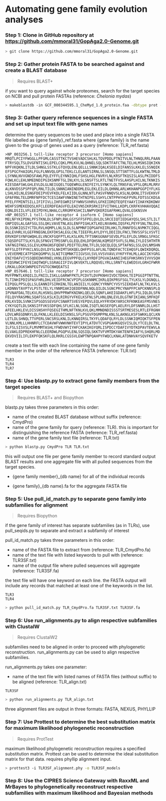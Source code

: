# Automating gene family evolution analyses

### Step 1: Clone in GitHub repository at https://github.com/mmoral31/GopAga2.0-Genome.git

```bash
> git clone https://github.com/mmoral31/GopAga2.0-Genome.git
```



### Step 2: Gather protein FASTA to be searched against and create a BLAST database

> Requires BLAST+

if you want to query against whole proteomes, search for the target species on NCBI and pull protein FASTAs (reference: *Chelonia mydas*)

```bash
> makeblastdb -in GCF_000344595.1_CheMyd_1.0_protein.faa -dbtype prot -parse_seqids -out CmydPro
```



### Step 3: Gather query reference sequences in a single FASTA and set up input text file with gene names

determine the query sequences to be used and place into a single FASTA file labelled as {gene family}_ref.fasta where {gene family} is the name given to the group of genes used as a query (reference: TLR_ref.fasta)

```
>NP_003256.1 toll-like receptor 3 precursor [Homo sapiens]
MRQTLPCIYFWGGLLPFGMLCASSTTKCTVSHEVADCSHLKLTQVPDDLPTNITVLNLTHNQLRRLPAAN
FTRYSQLTSLDVGFNTISKLEPELCQKLPMLKVLNLQHNELSQLSDKTFAFCTNLTELHLMSNSIQKIKN
NPFVKQKNLITLDLSHNGLSSTKLGTQVQLENLQELLLSNNKIQALKSEELDIFANSSLKKLELSSNQIK
EFSPGCFHAIGRLFGLFLNNVQLGPSLTEKLCLELANTSIRNLSLSNSQLSTTSNTTFLGLKWTNLTMLD
LSYNNLNVVGNDSFAWLPQLEYFFLEYNNIQHLFSHSLHGLFNVRYLNLKRSFTKQSISLASLPKIDDFS
FQWLKCLEHLNMEDNDIPGIKSNMFTGLINLKYLSLSNSFTSLRTLTNETFVSLAHSPLHILNLTKNKIS
KIESDAFSWLGHLEVLDLGLNEIGQELTGQEWRGLENIFEIYLSYNKYLQLTRNSFALVPSLQRLMLRRV
ALKNVDSSPSPFQPLRNLTILDLSNNNIANINDDMLEGLEKLEILDLQHNNLARLWKHANPGGPIYFLKG
LSHLHILNLESNGFDEIPVEVFKDLFELKIIDLGLNNLNTLPASVFNNQVSLKSLNLQKNLITSVEKKVF
GPAFRNLTELDMRFNPFDCTCESIAWFVNWINETHTNIPELSSHYLCNTPPHYHGFPVRLFDTSSCKDSA
PFELFFMINTSILLIFIFIVLLIHFEGWRISFYWNVSVHRVLGFKEIDRQTEQFEYAAYIIHAYKDKDWV
WEHFSSMEKEDQSLKFCLEERDFEAGVFELEAIVNSIKRSRKIIFVITHHLLKDPLCKRFKVHHAVQQAI
EQNLDSIILVFLEEIPDYKLNHALCLRRGMFKSHCILNWPVQKERIGAFRHKLQVALGSKNSVH
>NP_003257.1 toll-like receptor 4 isoform C [Homo sapiens]
MELNFYKIPDNLPFSTKNLDLSFNPLRHLGSYSFFSFPELQVLDLSRCEIQTIEDGAYQSLSHLSTLILT
GNPIQSLALGAFSGLSSLQKLVAVETNLASLENFPIGHLKTLKELNVAHNLIQSFKLPEYFSNLTNLEHL
DLSSNKIQSIYCTDLRVLHQMPLLNLSLDLSLNPMNFIQPGAFKEIRLHKLTLRNNFDSLNVMKTCIQGL
AGLEVHRLVLGEFRNEGNLEKFDKSALEGLCNLTIEEFRLAYLDYYLDDIIDLFNCLTNVSSFSLVSVTI
ERVKDFSYNFGWQHLELVNCKFGQFPTLKLKSLKRLTFTSNKGGNAFSEVDLPSLEFLDLSRNGLSFKGC
CSQSDFGTTSLKYLDLSFNGVITMSSNFLGLEQLEHLDFQHSNLKQMSEFSVFLSLRNLIYLDISHTHTR
VAFNGIFNGLSSLEVLKMAGNSFQENFLPDIFTELRNLTFLDLSQCQLEQLSPTAFNSLSSLQVLNMSHN
NFFSLDTFPYKCLNSLQVLDYSLNHIMTSKKQELQHFPSSLAFLNLTQNDFACTCEHQSFLQWIKDQRQL
LVEVERMECATPSDKQGMPVLSLNITCQMNKTIIGVSVLSVLVVSVVAVLVYKFYFHLMLLAGCIKYGRG
ENIYDAFVIYSSQDEDWVRNELVKNLEEGVPPFQLCLHYRDFIPGVAIAANIIHEGFHKSRKVIVVVSQH
FIQSRWCIFEYEIAQTWQFLSSRAGIIFIVLQKVEKTLLRQQVELYRLLSRNTYLEWEDSVLGRHIFWRR
LRKALLDGKSWNPEGTVGTGCNWQEATSI
>NP_057646.1 toll-like receptor 7 precursor [Homo sapiens]
MVFPMWTLKRQILILFNIILISKLLGARWFPKTLPCDVTLDVPKNHVIVDCTDKHLTEIPGGIPTNTTNL
TLTINHIPDISPASFHRLDHLVEIDFRCNCVPIPLGSKNNMCIKRLQIKPRSFSGLTYLKSLYLDGNQLL
EIPQGLPPSLQLLSLEANNIFSIRKENLTELANIEILYLGQNCYYRNPCYVSYSIEKDAFLNLTKLKVLS
LKDNNVTAVPTVLPSTLTELYLYNNMIAKIQEDDFNNLNQLQILDLSGNCPRCYNAPFPCAPCKNNSPLQ
IPVNAFDALTELKVLRLHSNSLQHVPPRWFKNINKLQELDLSQNFLAKEIGDAKFLHFLPSLIQLDLSFN
FELQVYRASMNLSQAFSSLKSLKILRIRGYVFKELKSFNLSPLHNLQNLEVLDLGTNFIKIANLSMFKQF
KRLKVIDLSVNKISPSGDSSEVGFCSNARTSVESYEPQVLEQLHYFRYDKYARSCRFKNKEASFMSVNES
CYKYGQTLDLSKNSIFFVKSSDFQHLSFLKCLNLSGNLISQTLNGSEFQPLAELRYLDFSNNRLDLLHST
AFEELHKLEVLDISSNSHYFQSEGITHMLNFTKNLKVLQKLMMNDNDISSSTSRTMESESLRTLEFRGNH
LDVLWREGDNRYLQLFKNLLKLEELDISKNSLSFLPSGVFDGMPPNLKNLSLAKNGLKSFSWKKLQCLKN
LETLDLSHNQLTTVPERLSNCSRSLKNLILKNNQIRSLTKYFLQDAFQLRYLDLSSNKIQMIQKTSFPEN
VLNNLKMLLLHHNRFLCTCDAVWFVWWVNHTEVTIPYLATDVTCVGPGAHKGQSVISLDLYTCELDLTNL
ILFSLSISVSLFLMVMMTASHLYFWDVWYIYHFCKAKIKGYQRLISPDCCYDAFIVYDTKDPAVTEWVLA
ELVAKLEDPREKHFNLCLEERDWLPGQPVLENLSQSIQLSKKTVFVMTDKYAKTENFKIAFYLSHQRLMD
EKVDVIILIFLEKPFQKSKFLQLRKRLCGSSVLEWPTNPQAHPYFWQCLKNALATDNHVAYSQVFKETV
```

create a text file with each line containing the name of one gene family member in the order of the reference FASTA (reference: TLR.txt)

```
TLR3
TLR4
TLR7
```



### Step 4: Use blastp.py to extract gene family members from the target species

> Requires BLAST+ and Biopython

blastp.py takes three parameters in this order:

- name of the created BLAST database without suffix (reference: CmydPro)
- name of the gene family for query (reference: TLR). this is important for distinguishing the reference FASTA (reference: TLR_ref.fasta)
- name of the gene family text file (reference: TLR.txt)

```bash
> python blastp.py CmydPro TLR TLR.txt
```

this will output one file per gene family member to record standard output BLAST results and one aggregate file with all pulled sequences from the target species.

- {gene family member}_{db name} for all of the individual records

- {gene family}_{db name}.fa for the aggregate FASTA file

  

### Step 5: Use pull_id_match.py to separate gene family into subfamilies for alignment

> Requires Biopython

if the gene family of interest has separate subfamilies (as in TLRs), use pull_seqids.py to separate and extract a subfamily of interest

pull_id_match.py takes three parameters in this order:

- name of the FASTA file to extract from (reference: TLR_CmydPro.fa)
- name of the text file with listed keywords to pull with (reference: TLR3SF.txt)
- name of the output file where pulled sequences will aggregate (reference: TLR3SF.fa)

the text file will have one keyword on each line. the FASTA output will include any records that matched at least one of the keywords in the list.

```
TLR3
TLR4
```

```bash
> python pull_id_match.py TLR_CmydPro.fa TLR3SF.txt TLR3SF.fa
```



### Step 6: Use run_alignments.py to align respective subfamilies with ClustalW

> Requires ClustalW2

subfamilies need to be aligned in order to proceed with phylogenetic reconstruction. run_alignments.py can be used to align respective subfamilies.

run_alignments.py takes one parameter:

- name of the text file with listed names of FASTA files (without suffix) to be aligned (reference: TLR_align.txt)

```
TLR3SF
```

```bash
> python run_alignments.py TLR_align.txt
```

three alignment files are output in three formats: FASTA, NEXUS, PHYLLIP



### Step 7: Use Prottest to determine the best substitution matrix for maximum likelihood phylogenetic reconstruction

> Requires ProtTest

maximum likelihood phylogenetic reconstruction requires a specified substitution matrix. Prottest can be used to determine the ideal substitution matrix for that data. requires phyllip alignment input.

```bash
> prottest3 -i TLR3SF_alignment.phy -o TLR3SF_models
```



### Step 8: Use the CIPRES Science Gateway with RaxxML and MrBayes to phylogenetically reconstruct respective subfamilies with maximum likelihood and Bayesian methods

